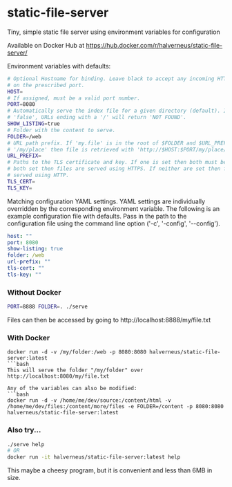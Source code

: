 # static-file-server
Tiny, simple static file server using environment variables for configuration

Available on Docker Hub at https://hub.docker.com/r/halverneus/static-file-server/

Environment variables with defaults:
```bash
# Optional Hostname for binding. Leave black to accept any incoming HTTP request
# on the prescribed port.
HOST=
# If assigned, must be a valid port number.
PORT=8080
# Automatically serve the index file for a given directory (default). If set to
# 'false', URLs ending with a '/' will return 'NOT FOUND'.
SHOW_LISTING=true
# Folder with the content to serve.
FOLDER=/web
# URL path prefix. If 'my.file' is in the root of $FOLDER and $URL_PREFIX is
# '/my/place' then file is retrieved with 'http://$HOST:$PORT/my/place/my.file'.
URL_PREFIX=
# Paths to the TLS certificate and key. If one is set then both must be set. If
# both set then files are served using HTTPS. If neither are set then files are
# served using HTTP.
TLS_CERT=
TLS_KEY=
```

Matching configuration YAML settings. YAML settings are individually overridden
by the corresponding environment variable. The following is an example
configuration file with defaults. Pass in the path to the configuration file
using the command line option ('-c', '-config', '--config').

```yaml
host: ""
port: 8080
show-listing: true
folder: /web
url-prefix: ""
tls-cert: ""
tls-key: ""
```

### Without Docker
```bash
PORT=8888 FOLDER=. ./serve
```
Files can then be accessed by going to http://localhost:8888/my/file.txt

### With Docker
```
docker run -d -v /my/folder:/web -p 8080:8080 halverneus/static-file-server:latest
```bash
This will serve the folder "/my/folder" over http://localhost:8080/my/file.txt

Any of the variables can also be modified:
```bash
docker run -d -v /home/me/dev/source:/content/html -v /home/me/dev/files:/content/more/files -e FOLDER=/content -p 8080:8080 halverneus/static-file-server:latest
```

### Also try...
```bash
./serve help
# OR
docker run -it halverneus/static-file-server:latest help
```
This maybe a cheesy program, but it is convenient and less than 6MB in size.
